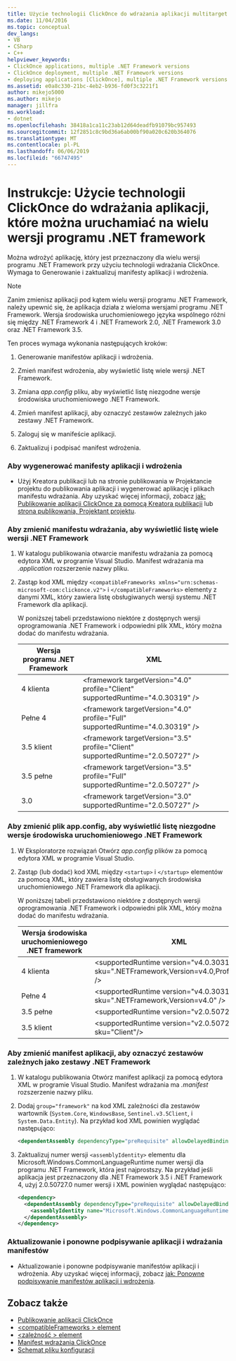 ```yaml
---
title: Użycie technologii ClickOnce do wdrażania aplikacji multitarget
ms.date: 11/04/2016
ms.topic: conceptual
dev_langs:
- VB
- CSharp
- C++
helpviewer_keywords:
- ClickOnce applications, multiple .NET Framework versions
- ClickOnce deployment, multiple .NET Framework versions
- deploying applications [ClickOnce], multiple .NET Framework versions
ms.assetid: e0a8c330-21bc-4eb2-b936-fd0f3c3221f1
author: mikejo5000
ms.author: mikejo
manager: jillfra
ms.workload:
- dotnet
ms.openlocfilehash: 38418a1ca11c23ab12d64deadfb91079bc957493
ms.sourcegitcommit: 12f2851c8c9bd36a6ab00bf90a020c620b364076
ms.translationtype: MT
ms.contentlocale: pl-PL
ms.lasthandoff: 06/06/2019
ms.locfileid: "66747495"
---
```

# <a name="how-to-use-clickonce-to-deploy-applications-that-can-run-on-multiple-versions-of-the-net-framework"></a>Instrukcje: Użycie technologii ClickOnce do wdrażania aplikacji, które można uruchamiać na wielu wersji programu .NET framework
Można wdrożyć aplikację, który jest przeznaczony dla wielu wersji programu .NET Framework przy użyciu technologii wdrażania ClickOnce. Wymaga to Generowanie i zaktualizuj manifesty aplikacji i wdrożenia.

> [!NOTE]
> Zanim zmienisz aplikacji pod kątem wielu wersji programu .NET Framework, należy upewnić się, że aplikacja działa z wieloma wersjami programu .NET Framework. Wersja środowiska uruchomieniowego języka wspólnego różni się między .NET Framework 4 i .NET Framework 2.0, .NET Framework 3.0 oraz .NET Framework 3.5.

 Ten proces wymaga wykonania następujących kroków:

1. Generowanie manifestów aplikacji i wdrożenia.

2. Zmień manifest wdrożenia, aby wyświetlić listę wiele wersji .NET Framework.

3. Zmiana *app.config* pliku, aby wyświetlić listę niezgodne wersje środowiska uruchomieniowego .NET Framework.

4. Zmień manifest aplikacji, aby oznaczyć zestawów zależnych jako zestawy .NET Framework.

5. Zaloguj się w manifeście aplikacji.

6. Zaktualizuj i podpisać manifest wdrożenia.

### <a name="to-generate-the-application-and-deployment-manifests"></a>Aby wygenerować manifesty aplikacji i wdrożenia

- Użyj Kreatora publikacji lub na stronie publikowania w Projektancie projektu do publikowania aplikacji i wygenerować aplikację i plikach manifestu wdrażania. Aby uzyskać więcej informacji, zobacz [jak: Publikowanie aplikacji ClickOnce za pomocą Kreatora publikacji](../deployment/how-to-publish-a-clickonce-application-using-the-publish-wizard.md) lub [strona publikowania, Projektant projektu](../ide/reference/publish-page-project-designer.md).

### <a name="to-change-the-deployment-manifest-to-list-the-multiple-net-framework-versions"></a>Aby zmienić manifestu wdrażania, aby wyświetlić listę wiele wersji .NET Framework

1. W katalogu publikowania otwarcie manifestu wdrażania za pomocą edytora XML w programie Visual Studio. Manifest wdrażania ma *.application* rozszerzenie nazwy pliku.

2. Zastąp kod XML między `<compatibleFrameworks xmlns="urn:schemas-microsoft-com:clickonce.v2">` i `</compatibleFrameworks>` elementy z danymi XML, który zawiera listę obsługiwanych wersji systemu .NET Framework dla aplikacji.

     W poniższej tabeli przedstawiono niektóre z dostępnych wersji oprogramowania .NET Framework i odpowiedni plik XML, który można dodać do manifestu wdrażania.

    |Wersja programu .NET Framework|XML|
    |----------------------------|---------|
    |4 klienta|\<framework targetVersion="4.0" profile="Client" supportedRuntime="4.0.30319" />|
    |Pełne 4|\<framework targetVersion="4.0" profile="Full" supportedRuntime="4.0.30319" />|
    |3.5 klient|\<framework targetVersion="3.5" profile="Client" supportedRuntime="2.0.50727" />|
    |3.5 pełne|\<framework targetVersion="3.5" profile="Full" supportedRuntime="2.0.50727" />|
    |3.0|\<framework targetVersion="3.0" supportedRuntime="2.0.50727" />|

### <a name="to-change-the-appconfig-file-to-list-the-compatible-net-framework-runtime-versions"></a>Aby zmienić plik app.config, aby wyświetlić listę niezgodne wersje środowiska uruchomieniowego .NET Framework

1. W Eksploratorze rozwiązań Otwórz *app.config* plików za pomocą edytora XML w programie Visual Studio.

2. Zastąp (lub dodać) kod XML między `<startup>` i `</startup>` elementów za pomocą XML, który zawiera listę obsługiwanych środowiska uruchomieniowego .NET Framework dla aplikacji.

     W poniższej tabeli przedstawiono niektóre z dostępnych wersji oprogramowania .NET Framework i odpowiedni plik XML, który można dodać do manifestu wdrażania.

    |Wersja środowiska uruchomieniowego .NET framework|XML|
    |------------------------------------|---------|
    |4 klienta|\<supportedRuntime version="v4.0.30319" sku=".NETFramework,Version=v4.0,Profile=Client" />|
    |Pełne 4|\<supportedRuntime version="v4.0.30319" sku=".NETFramework,Version=v4.0" />|
    |3.5 pełne|\<supportedRuntime version="v2.0.50727"/ >|
    |3.5 klient|\<supportedRuntime version="v2.0.50727" sku="Client"/>|

### <a name="to-change-the-application-manifest-to-mark-dependent-assemblies-as-net-framework-assemblies"></a>Aby zmienić manifest aplikacji, aby oznaczyć zestawów zależnych jako zestawy .NET Framework

1. W katalogu publikowania Otwórz manifest aplikacji za pomocą edytora XML w programie Visual Studio. Manifest wdrażania ma *.manifest* rozszerzenie nazwy pliku.

2. Dodaj `group="framework"` na kod XML zależności dla zestawów wartownik (`System.Core`, `WindowsBase`, `Sentinel.v3.5Client`, i `System.Data.Entity`). Na przykład kod XML powinien wyglądać następująco:

   ```xml
   <dependentAssembly dependencyType="preRequisite" allowDelayedBinding="true" group="framework">
   ```

3. Zaktualizuj numer wersji `<assemblyIdentity>` elementu dla Microsoft.Windows.CommonLanguageRuntime numer wersji dla programu .NET Framework, która jest najprostszy. Na przykład jeśli aplikacja jest przeznaczony dla .NET Framework 3.5 i .NET Framework 4, użyj 2.0.50727.0 numer wersji i XML powinien wyglądać następująco:

   ```xml
   <dependency>
     <dependentAssembly dependencyType="preRequisite" allowDelayedBinding="true">
       <assemblyIdentity name="Microsoft.Windows.CommonLanguageRuntime" version="2.0.50727.0" />
     </dependentAssembly>
   </dependency>
   ```

### <a name="to-update-and-re-sign-the-application-and-deployment-manifests"></a>Aktualizowanie i ponowne podpisywanie aplikacji i wdrażania manifestów

- Aktualizowanie i ponowne podpisywanie manifestów aplikacji i wdrożenia. Aby uzyskać więcej informacji, zobacz [jak: Ponowne podpisywanie manifestów aplikacji i wdrożenia](../deployment/how-to-re-sign-application-and-deployment-manifests.md).

## <a name="see-also"></a>Zobacz także
- [Publikowanie aplikacji ClickOnce](../deployment/publishing-clickonce-applications.md)
- [\<compatibleFrameworks > element](../deployment/compatibleframeworks-element-clickonce-deployment.md)
- [\<zależność > element](../deployment/dependency-element-clickonce-application.md)
- [Manifest wdrażania ClickOnce](../deployment/clickonce-deployment-manifest.md)
- [Schemat pliku konfiguracji](/dotnet/framework/configure-apps/file-schema/index)
